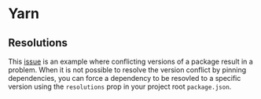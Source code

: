 # Yarn

## Resolutions

This [issue](https://github.com/system-ui/theme-ui/issues/1345) is an example
where conflicting versions of a package result in a problem. When it is not
possible to resolve the version conflict by pinning dependencies, you can force
a dependency to be resovled to a specific version using the `resolutions` prop
in your project root `package.json`.
